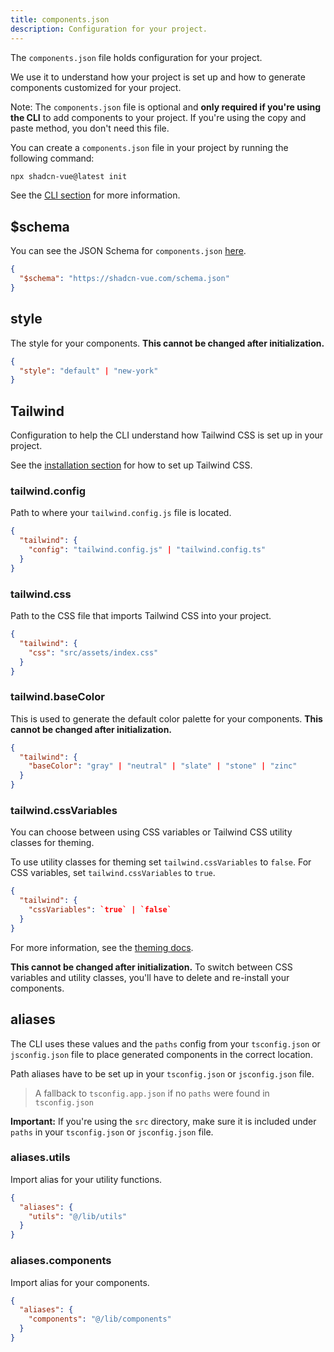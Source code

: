 ```yaml
---
title: components.json
description: Configuration for your project.
---
```


The `components.json` file holds configuration for your project.

We use it to understand how your project is set up and how to generate components customized for your project.

<Callout class="mt-6">

  Note: The `components.json` file is optional and **only required if you're using the CLI** to add components to your project. If you're using the copy
  and paste method, you don't need this file.

</Callout>

You can create a `components.json` file in your project by running the following command:

```bash
npx shadcn-vue@latest init
```

See the [CLI section](/docs/cli) for more information.

## $schema

You can see the JSON Schema for `components.json` [here](https://shadcn-vue.com/schema.json).

```json title="components.json"
{
  "$schema": "https://shadcn-vue.com/schema.json"
}
```

## style

The style for your components. **This cannot be changed after initialization.**

<!-- eslint-skip -->
```json title="components.json"
{
  "style": "default" | "new-york"
}
```

<ComponentPreview name="CardWithForm" />

## Tailwind

Configuration to help the CLI understand how Tailwind CSS is set up in your project.

See the [installation section](/docs/installation) for how to set up Tailwind CSS.

### tailwind.config

Path to where your `tailwind.config.js` file is located.

<!-- eslint-skip -->
```json title="components.json"
{
  "tailwind": {
    "config": "tailwind.config.js" | "tailwind.config.ts"
  }
}
```

### tailwind.css

Path to the CSS file that imports Tailwind CSS into your project.

```json title="components.json"
{
  "tailwind": {
    "css": "src/assets/index.css"
  }
}
```

### tailwind.baseColor

This is used to generate the default color palette for your components. **This cannot be changed after initialization.**

<!-- eslint-skip -->
```json title="components.json"
{
  "tailwind": {
    "baseColor": "gray" | "neutral" | "slate" | "stone" | "zinc"
  }
}
```


### tailwind.cssVariables

You can choose between using CSS variables or Tailwind CSS utility classes for theming.

To use utility classes for theming set `tailwind.cssVariables` to `false`. For CSS variables, set `tailwind.cssVariables` to `true`.

<!-- eslint-skip -->
```json title="components.json"
{
  "tailwind": {
    "cssVariables": `true` | `false`
  }
}
```

For more information, see the [theming docs](/docs/theming).

**This cannot be changed after initialization.** To switch between CSS variables and utility classes, you'll have to delete and re-install your components.


## aliases

The CLI uses these values and the `paths` config from your `tsconfig.json` or `jsconfig.json` file to place generated components in the correct location.

Path aliases have to be set up in your `tsconfig.json` or `jsconfig.json` file.

> A fallback to `tsconfig.app.json` if no `paths` were found in `tsconfig.json`
 

<Callout class="mt-6">

 **Important:** If you're using the `src` directory, make sure it is included
  under `paths` in your `tsconfig.json` or `jsconfig.json` file.

</Callout>


### aliases.utils

Import alias for your utility functions.

```json title="components.json"
{
  "aliases": {
    "utils": "@/lib/utils"
  }
}
```

### aliases.components

Import alias for your components.

```json title="components.json"
{
  "aliases": {
    "components": "@/lib/components"
  }
}
```